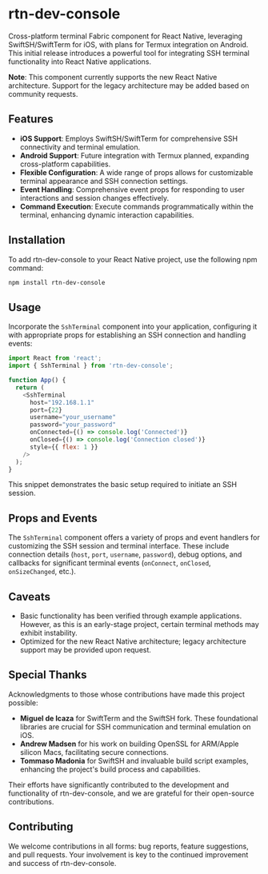# rtn-dev-console

Cross-platform terminal Fabric component for React Native, leveraging SwiftSH/SwiftTerm for iOS, with plans for Termux integration on Android. This initial release introduces a powerful tool for integrating SSH terminal functionality into React Native applications.

**Note**: This component currently supports the new React Native architecture. Support for the legacy architecture may be added based on community requests.

## Features

- **iOS Support**: Employs SwiftSH/SwiftTerm for comprehensive SSH connectivity and terminal emulation.
- **Android Support**: Future integration with Termux planned, expanding cross-platform capabilities.
- **Flexible Configuration**: A wide range of props allows for customizable terminal appearance and SSH connection settings.
- **Event Handling**: Comprehensive event props for responding to user interactions and session changes effectively.
- **Command Execution**: Execute commands programmatically within the terminal, enhancing dynamic interaction capabilities.

## Installation

To add rtn-dev-console to your React Native project, use the following npm command:

```sh
npm install rtn-dev-console
```

## Usage

Incorporate the `SshTerminal` component into your application, configuring it with appropriate props for establishing an SSH connection and handling events:

```js
import React from 'react';
import { SshTerminal } from 'rtn-dev-console';

function App() {
  return (
    <SshTerminal
      host="192.168.1.1"
      port={22}
      username="your_username"
      password="your_password"
      onConnected={() => console.log('Connected')}
      onClosed={() => console.log('Connection closed')}
      style={{ flex: 1 }}
    />
  );
}
```

This snippet demonstrates the basic setup required to initiate an SSH session.

## Props and Events

The `SshTerminal` component offers a variety of props and event handlers for customizing the SSH session and terminal interface. These include connection details (`host`, `port`, `username`, `password`), debug options, and callbacks for significant terminal events (`onConnect`, `onClosed`, `onSizeChanged`, etc.).

## Caveats

- Basic functionality has been verified through example applications. However, as this is an early-stage project, certain terminal methods may exhibit instability.
- Optimized for the new React Native architecture; legacy architecture support may be provided upon request.

## Special Thanks

Acknowledgments to those whose contributions have made this project possible:

- **Miguel de Icaza** for SwiftTerm and the SwiftSH fork. These foundational libraries are crucial for SSH communication and terminal emulation on iOS.
- **Andrew Madsen** for his work on building OpenSSL for ARM/Apple silicon Macs, facilitating secure connections.
- **Tommaso Madonia** for SwiftSH and invaluable build script examples, enhancing the project's build process and capabilities.

Their efforts have significantly contributed to the development and functionality of rtn-dev-console, and we are grateful for their open-source contributions.

## Contributing

We welcome contributions in all forms: bug reports, feature suggestions, and pull requests. Your involvement is key to the continued improvement and success of rtn-dev-console.
